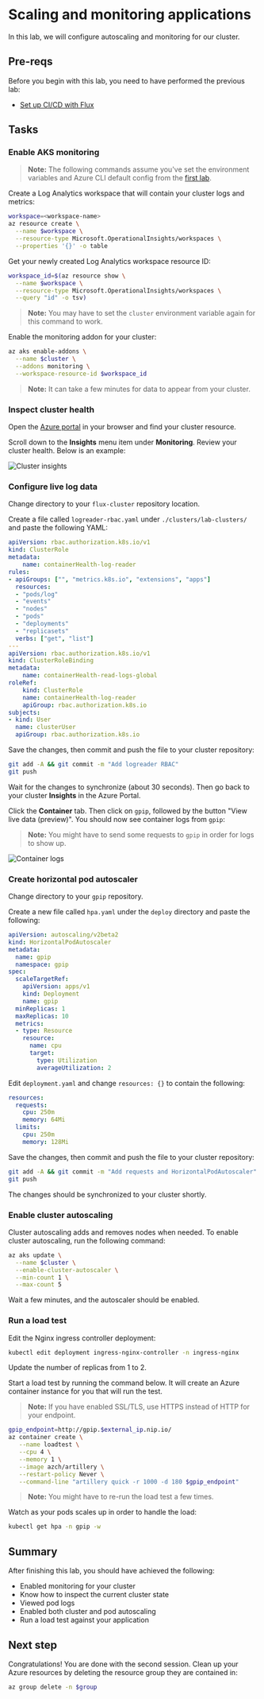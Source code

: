 # Scaling and monitoring applications

In this lab, we will configure autoscaling and monitoring for our cluster.

## Pre-reqs

Before you begin with this lab, you need to have performed the previous lab:

* [Set up CI/CD with Flux](./04-setup-flux.md)

## Tasks

### Enable AKS monitoring

> **Note:** The following commands assume you've set the environment variables and Azure CLI default config from the [first lab](./00-setup-environment.md).

Create a Log Analytics workspace that will contain your cluster logs and metrics:

```bash
workspace=<workspace-name>
az resource create \
  --name $workspace \
  --resource-type Microsoft.OperationalInsights/workspaces \
  --properties '{}' -o table
```

Get your newly created Log Analytics workspace resource ID:

```bash
workspace_id=$(az resource show \
  --name $workspace \
  --resource-type Microsoft.OperationalInsights/workspaces \
  --query "id" -o tsv)
```

> **Note:** You may have to set the `cluster` environment variable again for this command to work.

Enable the monitoring addon for your cluster:

```bash
az aks enable-addons \
  --name $cluster \
  --addons monitoring \
  --workspace-resource-id $workspace_id
```

>**Note:** It can take a few minutes for data to appear from your cluster.

### Inspect cluster health

Open the [Azure portal][azure-portal] in your browser and find your cluster resource.

Scroll down to the **Insights** menu item under **Monitoring**. Review your cluster health. Below is an example:

![Cluster insights](./media/05-cluster-insights.png)

### Configure live log data

Change directory to your `flux-cluster` repository location.

Create a file called `logreader-rbac.yaml` under `./clusters/lab-clusters/` and paste the following YAML:

```yaml
apiVersion: rbac.authorization.k8s.io/v1
kind: ClusterRole
metadata:
    name: containerHealth-log-reader
rules:
- apiGroups: ["", "metrics.k8s.io", "extensions", "apps"]
  resources:
  - "pods/log"
  - "events"
  - "nodes"
  - "pods"
  - "deployments"
  - "replicasets"
  verbs: ["get", "list"]
---
apiVersion: rbac.authorization.k8s.io/v1
kind: ClusterRoleBinding
metadata:
    name: containerHealth-read-logs-global
roleRef:
    kind: ClusterRole
    name: containerHealth-log-reader
    apiGroup: rbac.authorization.k8s.io
subjects:
- kind: User
  name: clusterUser
  apiGroup: rbac.authorization.k8s.io
```

Save the changes, then commit and push the file to your cluster repository:

```bash
git add -A && git commit -m "Add logreader RBAC"
git push
```

Wait for the changes to synchronize (about 30 seconds). Then go back to your cluster **Insights** in the Azure Portal.

Click the **Container** tab. Then click on `gpip`, followed by the button "View live data (preview)". You should now see container logs from `gpip`:

>**Note:** You might have to send some requests to `gpip` in order for logs to show up.

![Container logs](./media/05-container-logs.png)

### Create horizontal pod autoscaler

Change directory to your `gpip` repository.

Create a new file called `hpa.yaml` under the `deploy` directory and paste the following:

```yaml
apiVersion: autoscaling/v2beta2
kind: HorizontalPodAutoscaler
metadata:
  name: gpip
  namespace: gpip
spec:
  scaleTargetRef:
    apiVersion: apps/v1
    kind: Deployment
    name: gpip
  minReplicas: 1
  maxReplicas: 10
  metrics:
  - type: Resource
    resource:
      name: cpu
      target:
        type: Utilization
        averageUtilization: 2

```

Edit `deployment.yaml` and change `resources: {}` to contain the following:

```yaml
resources:
  requests:
    cpu: 250m
    memory: 64Mi
  limits:
    cpu: 250m
    memory: 128Mi
```

Save the changes, then commit and push the file to your cluster repository:

```bash
git add -A && git commit -m "Add requests and HorizontalPodAutoscaler"
git push
```

The changes should be synchronized to your cluster shortly.

### Enable cluster autoscaling

Cluster autoscaling adds and removes nodes when needed. To enable cluster autoscaling, run the following command:

```bash
az aks update \
  --name $cluster \
  --enable-cluster-autoscaler \
  --min-count 1 \
  --max-count 5
```

Wait a few minutes, and the autoscaler should be enabled.

### Run a load test

Edit the Nginx ingress controller deployment:

```bash
kubectl edit deployment ingress-nginx-controller -n ingress-nginx
```

Update the number of replicas from 1 to 2.

Start a load test by running the command below. It will create an Azure container instance for you that will run the test.

>**Note:** If you have enabled SSL/TLS, use HTTPS instead of HTTP for your endpoint.

```bash
gpip_endpoint=http://gpip.$external_ip.nip.io/
az container create \
   --name loadtest \
   --cpu 4 \
   --memory 1 \
   --image azch/artillery \
   --restart-policy Never \
   --command-line "artillery quick -r 1000 -d 180 $gpip_endpoint" 
```

>**Note:** You might have to re-run the load test a few times.

Watch as your pods scales up in order to handle the load:

```bash
kubectl get hpa -n gpip -w
```

## Summary

After finishing this lab, you should have achieved the following:

* Enabled monitoring for your cluster
* Know how to inspect the current cluster state
* Viewed pod logs
* Enabled both cluster and pod autoscaling
* Run a load test against your application

## Next step

Congratulations! You are done with the second session. Clean up your Azure resources by deleting the resource group they are contained in:

```bash
az group delete -n $group
```

<!-- References -->

[azure-portal]: https://portal.azure.com/
